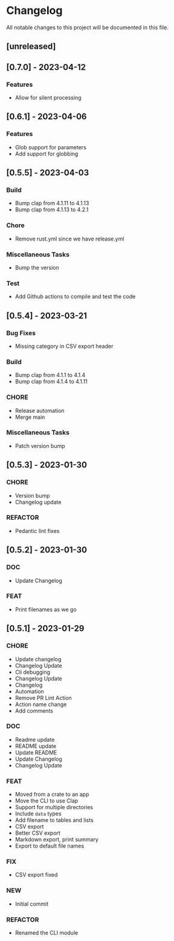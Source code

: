 # Changelog

All notable changes to this project will be documented in this file.

## [unreleased]

## [0.7.0] - 2023-04-12

### Features

- Allow for silent processing

## [0.6.1] - 2023-04-06

### Features

- Glob support for parameters
- Add support for globbing

## [0.5.5] - 2023-04-03

### Build

- Bump clap from 4.1.11 to 4.1.13
- Bump clap from 4.1.13 to 4.2.1

### Chore

- Remove rust.yml since we have release.yml

### Miscellaneous Tasks

- Bump the version

### Test

- Add Github actions to compile and test the code

## [0.5.4] - 2023-03-21

### Bug Fixes

- Missing category in CSV export header

### Build

- Bump clap from 4.1.1 to 4.1.4
- Bump clap from 4.1.4 to 4.1.11

### CHORE

- Release automation
- Merge main

### Miscellaneous Tasks

- Patch version bump

## [0.5.3] - 2023-01-30

### CHORE

- Version bump
- Changelog update

### REFACTOR

- Pedantic lint fixes

## [0.5.2] - 2023-01-30

### DOC

- Update Changelog

### FEAT

- Print filenames as we go

## [0.5.1] - 2023-01-29

### CHORE

- Update changelog
- Changelog Update
- Cli debugging
- Changelog Update
- Changelog
- Automation
- Remove PR Lint Action
- Action name change
- Add comments

### DOC

- Readme update
- README update
- Update README
- Update Changelog
- Changelog Update

### FEAT

- Moved from a crate to an app
- Move the CLI to use Clap
- Support for multiple directories
- Include `data` types
- Add filename to tables and lists
- CSV export
- Better CSV export
- Markdown export, print summary
- Export to default file names

### FIX

- CSV export fixed

### NEW

- Initial commit

### REFACTOR

- Renamed the CLI module

<!-- generated by git-cliff -->
